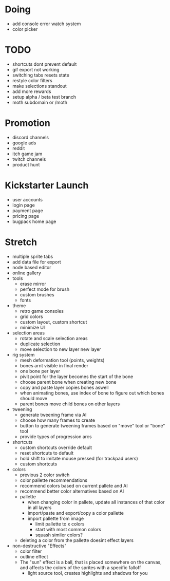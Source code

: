 # Doing
- add console error watch system
- color picker

# TODO
- shortcuts dont prevent default 
- gif export not working 
- switching tabs resets state
- restyle color filters 
- make selections standout
- add more rewards
- setup alpha / beta test branch
- moth subdomain or /moth

# Promotion
- discord channels
- google ads
- reddit
- itch game jam
- twitch channels
- product hunt

# Kickstarter Launch
- user accounts
- login page
- payment page
- pricing page
- bugpack home page

# Stretch 
- multiple sprite tabs
- add data file for export
- node based editor
- online gallery 
- tools
    - erase mirror
    - perfect mode for brush
    - custom brushes 
    - fonts
- theme
    - retro game consoles
    - grid colors
    - custom layout, custom shortcut
    - minimize UI
- selection areas
    - rotate and scale selection areas
    - duplicate selection 
    - move selection to new layer new layer 
- rig system 
    - mesh deformation tool (points, weights)
    - bones arnt visible in final render 
    - one bone per layer 
    - pivit point for the layer becomes the start of the bone 
    - choose parent bone when creating new bone 
    - copy and paste layer copies bones aswell 
    - when animating bones, use index of bone to figure out which bones should move
    - parent bones move child bones on other layers 
- tweening 
    - generate tweening frame via AI  
    - choose how many frames to create 
    - button to generate tweening frames based on "move" tool or "bone" tool 
    - provide types of progression arcs 
- shortcuts 
    - custom shortcuts override default
    - reset shortcuts to default
    - hold shift to imitate mouse pressed (for trackpad users)
    - custom shortcuts 
- colors
    - previous 2 color switch
    - color pallette recommendations 
    - recommend colors based on current pallete and AI 
    - recommend better color alternatives based on AI 
    - pallette 
        - when changing color in pallete, update all instances of that color in all layers 
        - import/paste and export/copy a color pallette 
        - import pallette from image 
            - limit pallette to x colors
            - start with most common colors
            - squash similer colors?
    - deleting a color from the pallette doesint effect layers
- non-destructive "Effects"    
    - color filter
    - outline effect        
    - The "sun" effect is a ball, that is placed somewhere on the canvas, and affects the colors of the sprites with a specific falloff
        - light source tool, creates highlights and shadows for you 






